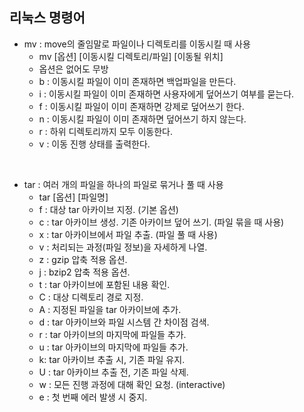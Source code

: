 ## 리눅스 명령어
- mv : move의 줄임말로 파일이나 디렉토리를 이동시킬 때 사용
  - mv [옵션] [이동시킬 디렉토리/파일] [이동될 위치]
  - 옵션은 없어도 무방
  - b : 이동시킬 파일이 이미 존재하면 백업파일을 만든다.
  - i : 이동시킬 파일이 이미 존재하면 사용자에게 덮어쓰기 여부를 묻는다.
  - f : 이동시킬 파일이 이미 존재하면 강제로 덮어쓰기 한다.
  - n : 이동시킬 파일이 이미 존재하면 덮어쓰기 하지 않는다.
  - r : 하위 디렉토리까지 모두 이동한다.
  - v : 이동 진행 상태를 출력한다.
<br>

- tar : 여러 개의 파일을 하나의 파일로 묶거나 풀 때 사용
  - tar [옵션] [파일명]
  - f : 대상 tar 아카이브 지정. (기본 옵션)
  - c : tar 아카이브 생성. 기존 아카이브 덮어 쓰기. (파일 묶을 때 사용)
  - x : tar 아카이브에서 파일 추출. (파일 풀 때 사용)
  - v : 처리되는 과정(파일 정보)을 자세하게 나열.
  - z : gzip 압축 적용 옵션.
  - j : bzip2 압축 적용 옵션.
  - t : tar 아카이브에 포함된 내용 확인.
  - C : 대상 디렉토리 경로 지정.
  - A : 지정된 파일을 tar 아카이브에 추가.
  - d : tar 아카이브와 파일 시스템 간 차이점 검색.
  - r : tar 아카이브의 마지막에 파일들 추가.
  - u : tar 아카이브의 마지막에 파일들 추가.
  - k: tar 아카이브 추출 시, 기존 파일 유지.
  - U : tar 아카이브 추출 전, 기존 파일 삭제.
  - w : 모든 진행 과정에 대해 확인 요청. (interactive)
  - e : 첫 번째 에러 발생 시 중지.
